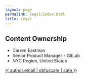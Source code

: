 ```yaml
---
layout: page
permalink: legal/index.html
title: Legal
---
```


## Content Ownership

- Darren Eastman
- Senior Product Manager - GitLab
- NYC Region, United States

<a href="mailto:{{ author.email | obfuscate | safe }}">{{ author.email | obfuscate | safe }}</a>
